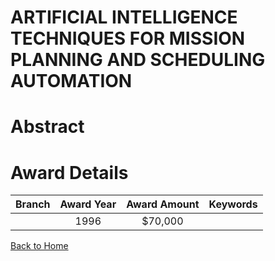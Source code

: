 
ARTIFICIAL INTELLIGENCE TECHNIQUES FOR MISSION PLANNING AND SCHEDULING AUTOMATION
=================================================================================

# Abstract


  

# Award Details

|Branch|Award Year|Award Amount|Keywords|
| :---: | :---: | :---: | :---: |
||1996|$70,000||
  
  


[Back to Home](https://github.com/chrischow/dod_sbir_awards#865)
